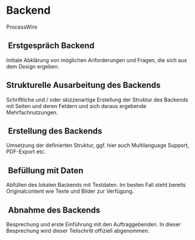 # Backend

ProcessWire

##  Erstgespräch Backend

Initiale Abklärung von möglichen Anforderungen und Fragen, die sich aus dem Design ergeben.

## Strukturelle Ausarbeitung des Backends

Schriftliche und / oder skizzenartige Erstellung der Struktur des Backends mit Seiten und deren Feldern und sich daraus ergebende Mehrfachnutzungen.

##  Erstellung des Backends

Umsetzung der definierten Struktur, ggf. hier auch Multilanguage Support, PDF-Export etc.

##  Befüllung mit Daten

Abfüllen des lokalen Backends mit Testdaten. Im besten Fall steht bereits Originalcontent wie Texte und Bilder zur Verfügung.

##  Abnahme des Backends

Besprechung und erste Einführung mit den Auftraggebenden. In dieser Besprechung wird dieser Teilschritt offiziell abgenommen.

<c-text-block text="Die Abnahme der Teilschritte sollte schriftlich und mit einer Unterschrift durchgeführt werden. Ausserdem bieten diese sich als günstigen Zeitpunkt für Abschlagszahlungen an." />
